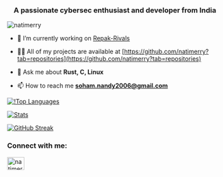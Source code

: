 <h3 align="center">A passionate cybersec enthusiast and developer from India</h3>


<p align="left"> <img src="https://komarev.com/ghpvc/?username=natimerry&label=Profile%20views&color=0e75b6&style=flat-square" alt="natimerry" /> </p>

- 🔭 I’m currently working on [Repak-Rivals](https://github.com/natimerry/repak-rivals)

- 👨‍💻 All of my projects are available at [https://github.com/natimerry?tab=repositories](https://github.com/natimerry?tab=repositories)

- 💬 Ask me about **Rust, C, Linux**

- 📫 How to reach me **soham.nandy2006@gmail.com**

[![!Top Languages](https://github-readme-stats-indol-eta-95.vercel.app/api/top-langs/?username=natimerry&layout=compact&hide=javascript,scheme,css,shell&exclude_repo=pathfinding_visualiser&theme=dark)](https://github-readme-stats-git-main-soham-nandys-projects.vercel.app/api/top-langs/?username=natimerry&layout=donut&hide=javascript,scheme,css,shell&exclude_repo=pathfinding_visualiser&theme=dark)


[![Stats](https://github-readme-stats-indol-eta-95.vercel.app/api?username=natimerry&theme=dark)](https://github-readme-stats-git-main-soham-nandys-projects.vercel.app/api?username=natimerry&theme=dark)

[![GitHub Streak](https://streak-stats.demolab.com?user=natimerry&theme=dark&mode=weekly)](https://git.io/streak-stats)

<h3 align="left">Connect with me:</h3>
<p align="left">
<a href="https://twitter.com/natimerry" target="blank"><img align="center" src="https://raw.githubusercontent.com/rahuldkjain/github-profile-readme-generator/master/src/images/icons/Social/twitter.svg" alt="natimerry" height="30" width="40" /></a>
</p>



